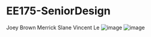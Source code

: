 # EE175-SeniorDesign
Joey Brown
Merrick Slane
Vincent Le
![image](https://user-images.githubusercontent.com/33066482/192166008-0a76dd44-c7d8-4ffa-bdcc-82fc55d3af9d.png)
![image](https://user-images.githubusercontent.com/33066482/192166011-54f5eca6-4ba4-4621-b2a1-52ec963ab26e.png)
